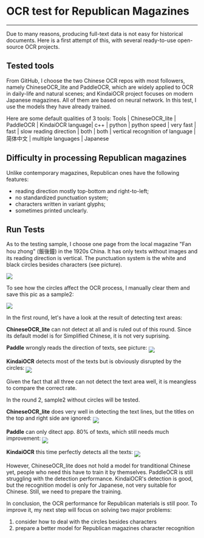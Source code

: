 # OCR test for Republican Magazines
---

Due to many reasons, producing full-text data is not easy for historical documents. Here is a first attempt of this, with several ready-to-use open-source OCR projects.

## Tested tools
From GitHub, I choose the two Chinese OCR repos with most followers, namely ChineseOCR_lite and PaddleOCR, which are widely applied to OCR in daily-life and natural scenes; and KindaiOCR project focuses on modern Japanese magazines. All of them are based on neural network. In this test, I use the models they have already trained.

Here are some default qualities of 3 tools:
Tools | ChineseOCR_lite | PaddleOCR | KindaiOCR
language| c++ | python | python
speed | very fast | fast | slow
reading direction | both | both | vertical
recognition of language | 简体中文 | multiple languages | Japanese


## Difficulty in processing Republican magazines
Unlike contemporary magazines, Republican ones have the following features:   

- reading direction mostly top-bottom and right-to-left;  
- no standardized punctuation system;  
- characters written in variant glyphs;  
- sometimes printed unclearly.

## Run Tests
As to the testing sample, I choose one page from the local magazine "Fan hou zhong" (飯後鐘) in the 1920s China. It has only texts without images and its reading direction is vertical. The punctuation system is the white and black circles besides characters (see picture).

<img src="./docs/OCRTest/sample.png" align="middle">

To see how the circles affect the OCR process, I manually clear them and save this pic as a sample2:

<img src="./docs/OCRTest/sample2.png" align="middle">

In the first round, let's have a look at the result of detecting text areas:

**ChineseOCR_lite** can not detect at all and is ruled out of this round. Since its default model is for Simplified Chinese, it is not very suprising.

**Paddle** wrongly reads the direction of texts, see picture:
<img src="./docs/OCRTest/PaddleOCR-result.jpg" align="middle">

**KindaiOCR** detects most of the texts but is obviously disrupted by the circles:
<img src="./docs/OCRTest/KindaiOCR-res_or.jpg" align="middle">

Given the fact that all three can not detect the text area well, it is meangless to compare the correct rate.

In the round 2, sample2 without circles will be tested.

**ChineseOCR_lite** does very well in detecting the text lines, but the titles on the top and right side are ignored:
<img src="./docs/OCRTest/ChineseOCR-result.jpg" align="middle">

**Paddle** can only ditect app. 80% of texts, which still needs much improvement:
<img src="./docs/OCRTest/PaddleOCR-result2.jpg" align="middle">

**KindaiOCR** this time perfectly detects all the texts:
<img src="./docs/OCRTest/KindaiOCR-res2.jpg" align="middle">

However, ChineseOCR_lite does not hold a model for tranditional Chinese yet, people who need this have to train it by themselves. PaddleOCR is still struggling with the detection performance. KindaiOCR's detection is good, but the recognition model is only for Japanese, not very suitable for Chinese. Still, we need to prepare the training.

In conclusion, the OCR performance for Republican materials is still poor. To improve it, my next step will focus on solving two major problems:
1. consider how to deal with the circles besides characters
2. prepare a better model for Republican magazines character recognition
